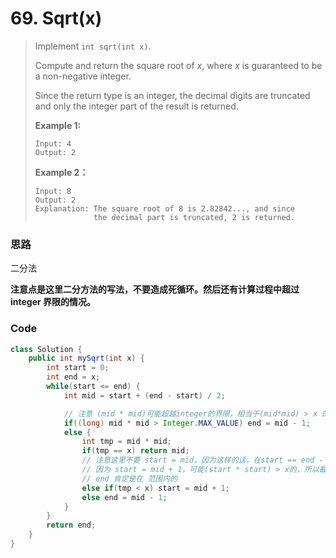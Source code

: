 # 69. Sqrt\(x\)

> Implement `int sqrt(int x)`.
>
> Compute and return the square root of _x_, where _x_ is guaranteed to be a non-negative integer.
>
> Since the return type is an integer, the decimal digits are truncated and only the integer part of the result is returned.
>
> **Example 1:**
>
> ```
> Input: 4
> Output: 2
> ```
>
> **Example 2：**
>
> ```
> Input: 8
> Output: 2
> Explanation: The square root of 8 is 2.82842..., and since 
>              the decimal part is truncated, 2 is returned.
> ```

### 思路

二分法

**注意点是这里二分方法的写法，不要造成死循环。然后还有计算过程中超过 integer 界限的情况。**

### Code

```java
class Solution {
    public int mySqrt(int x) {
        int start = 0;
        int end = x;
        while(start <= end) {
            int mid = start + (end - start) / 2;

            // 注意 (mid * mid)可能超越integer的界限，相当于(mid*mid) > x 的情况
            if((long) mid * mid > Integer.MAX_VALUE) end = mid - 1;
            else {
                int tmp = mid * mid;
                if(tmp == x) return mid;
                // 注意这里不要 start = mid，因为这样的话，在start == end - 1的时候，mid 一直等于 start, 会infinite loop
                // 因为 start = mid + 1，可能(start * start) > x的，所以最后不能return start，需要return end
                // end 肯定是在 范围内的
                else if(tmp < x) start = mid + 1;
                else end = mid - 1;
            }
        }
        return end;
    }
}
```



